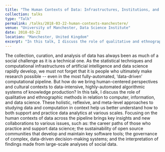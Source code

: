 ```yaml
---
title: "The Human Contexts of Data: Infrastructures, Institutions, and Interpretations"
collection: talks
type: "Talk"
permalink: /talks/2018-03-22-human-contexts-manchestere/ 
venue: "University of Manchester, Data Science Institute"
date: 2018-03-22
location: "Manchester, United Kingdom"
excerpt: "In this talk, I discuss the role of qualitative and ethnographic methods in relation to computer, information, and data science. These holistic, reflexive, and meta-level approaches to studying data and computation in context help us better understand how to both support and practice data analytics at various scales."
---
```


The collection, curation, and analysis of data has always been as much of a social challenge as it is a technical one. As the statistical techniques and computational infrastructures of artificial intelligence and data science rapidly develop, we must not forget that it is people who ultimately make research possible -- even in the most fully-automated, ‘data-driven’ computational pipeline. But how do we bring human-centered perspectives and cultural contexts to data-intensive, highly-automated algorithmic systems of knowledge production? In this talk, I discuss the role of qualitative and ethnographic methods in relation to computer, information, and data science. These holistic, reflexive, and meta-level approaches to studying data and computation in context help us better understand how to both support and practice data analytics at various scales. Focusing on the human contexts of data across the pipeline brings key insights and new collaborations to various issues, such as: the career paths of those who practice and support data science; the sustainability of open source communities that develop and maintain key software tools; the governance of complex, data-driven decision-making systems; and the interpretation of findings made from large-scale analyses of social data.
